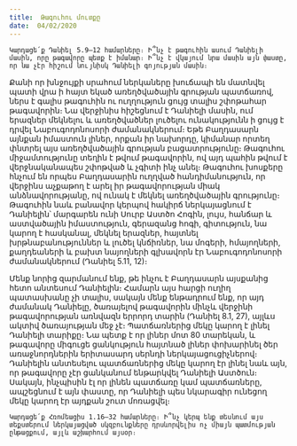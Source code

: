 ```yaml
---
title:  Թագուհու մուտքը
date:  04/02/2020
---
```


`Կարդացե՛ք Դանիել 5.9–12 համարները։ Ի՞նչ է թագուհին ասում Դանիելի մասին, որը թագավորը պետք է իմանար։ Ի՞նչ է վկայում նրա մասին այն փաստը, որ նա չէր հիշում նույնիսկ Դանիելի գոյության մասին։`

Քանի որ խնջույքի սրահում ներկաները խուճապի են մատնվել պատի վրա ի հայտ եկած առեղծվածային գրության պատճառով, ներս է գալիս թագուհին ու ուղղություն ցույց տալիս շփոթահար թագավորին։ Նա վերջինիս հիշեցնում է Դանիելի մասին, ում երազներ մեկնելու և առեղծվածներ լուծելու ունակությունն ի ցույց է դրվել Նաբուգոդոնոսորի ժամանակներում։ Եթե Բաղդասարն այնքան իմաստուն լիներ, որքան իր նախորդը, կիմանար որտեղ փնտրել այս առեղծվածային գրության բացատրությունը։ Թագուհու միջամտությունը տեղին է թվում թագավորին, ով այդ պահին թվում է վերջնականապես շփոթված և չգիտի ինչ անել։ Թագուհու խոսքերը հնչում են որպես Բաղդասարին ուղղված հանդիմանություն, որ վերջինս աչքաթող է արել իր թագավորության միակ անձնավորությանը, ով ունակ է մեկնել առեղծվածային գրությունը։ Թագուհին նաև բանավոր կերպով հակիրճ ներկայացնում է Դանիելին՝ մարգարեն ունի Սուրբ Աստծո Հոգին, լույս, հանճար և աստվածային իմաստություն, գերազանց հոգի, գիտություն, նա կարող է հասկանալ, մեկնել երազներ, հայտնել խրթնաբանություններ և լուծել կնճիռներ, նա մոգերի, հմայողների, քաղդեաների և բախտ նայողների գլխավորն էր Նաբուգոդոնոսորի ժամանակներում (Դանիել 5.11, 12)։

Մենք նորից զարմանում ենք, թե ինչու է Բաղդասարն այսքանից հետո անտեսում Դանիելին։ Համարն այս հարցի ուղիղ պատասխանը չի տալիս, սակայն մենք ենթադրում ենք, որ այդ ժամանակ Դանիելը, ծառայելով թագավորին մինչև վերջինի թագավորության առնվազն երրորդ տարին (Դանիել 8.1, 27), այլևս ակտիվ ծառայության մեջ չէ։ Պատճառներից մեկը կարող է լինել Դանիելի տարիքը։ Նա պետք է որ լիներ մոտ 80 տարեկան, և թագավորը միգուցե ցանկություն հայտնած լիներ փոխարինել ծեր առաջնորդներին երիտասարդ սերնդի ներկայացուցիչներով։ Դանիելին անտեսելու պատճառներից մեկը կարող էր լինել նաև այն, որ թագավորը չէր ցանկանում ենթարկվել Դանիելի Աստծուն։ Սակայն, ինչպիսին էլ որ լինեն պատճառը կամ պատճառները, ապշեցնում է այն փաստը, որ Դանիելի պես նկարագիր ունեցող մեկը կարող էր այդքան շուտ մոռացվել։

`Կարդացե՛ք Հռոմեացիս 1.16–32 համարները։ Ի՞նչ կերպ ենք տեսնում այս տեքստերում ներկայացված սկզբունքները դրսևորվելիս ոչ միայն պատմության ընթացքում, այլև աշխարհում այսօր։`